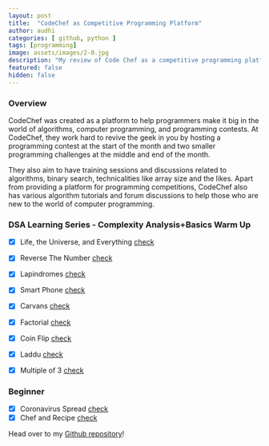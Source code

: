 ```yaml
---
layout: post
title:  "CodeChef as Competitive Programming Platform"
author: audhi
categories: [ github, python ]
tags: [programming]
image: assets/images/2-0.jpg
description: "My review of Code Chef as a competitive programming platform"
featured: false
hidden: false
---
```


### Overview
CodeChef was created as a platform to help programmers make it big in the world of algorithms, computer programming, and programming contests. At CodeChef, they work hard to revive the geek in you by hosting a programming contest at the start of the month and two smaller programming challenges at the middle and end of the month. 


They also aim to have training sessions and discussions related to algorithms, binary search, technicalities like array size and the likes. Apart from providing a platform for programming competitions, CodeChef also has various algorithm tutorials and forum discussions to help those who are new to the world of computer programming.


### DSA Learning Series - Complexity Analysis+Basics Warm Up
- [x] Life, the Universe, and Everything [check](https://www.codechef.com/LRNDSA01/problems/TEST)
- [x] Reverse The Number [check](https://www.codechef.com/LRNDSA01/problems/FLOW007)
- [x] Lapindromes [check](https://www.codechef.com/LRNDSA01/problems/LAPIN)
- [x] Smart Phone [check](https://www.codechef.com/LRNDSA01/problems/ZCO14003)
- [x] Carvans [check](https://www.codechef.com/LRNDSA01/problems/CARVANS)
- [x] Factorial [check](https://www.codechef.com/LRNDSA01/problems/FCTRL)
- [x] Coin Flip [check](https://www.codechef.com/LRNDSA01/problems/CONFLIP)
- [x] Laddu [check](https://www.codechef.com/LRNDSA01/problems/LADDU)
- [x] Multiple of 3 [check](https://www.codechef.com/LRNDSA01/problems/MULTHREE)


### Beginner
- [x] Coronavirus Spread [check](https://www.codechef.com/problems/COVID19)
- [x] Chef and Recipe [check](https://www.codechef.com/problems/CHEFRECP)

<p>Head over to my <a href="https://github.com/audhiaprilliant/Code-Chef">Github repository</a>!</p>
